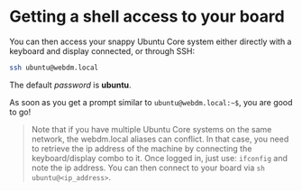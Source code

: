 # Getting a shell access to your board

You can then access your snappy Ubuntu Core system either directly with a keyboard and display connected, or through SSH:
```sh
ssh ubuntu@webdm.local
```

The default *password* is **ubuntu**.

As soon as you get a prompt similar to `ubuntu@webdm.local:~$`, you are good to go!

> Note that if you have multiple Ubuntu Core systems on the same network, the webdm.local aliases can conflict.
In that case, you need to retrieve the ip address of the machine by connecting the keyboard/display combo to it.
Once logged in, just use: `ifconfig` and note the ip address. You can then connect to your board via `sh ubuntu@<ip_address>`.
